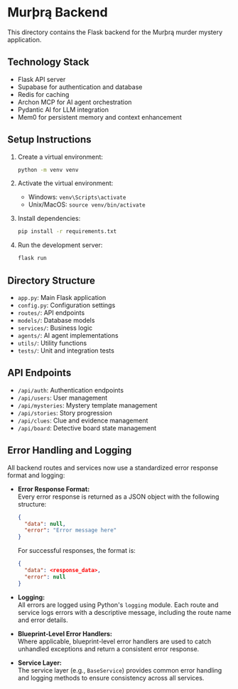 # Murþrą Backend

This directory contains the Flask backend for the Murþrą murder mystery application.

## Technology Stack

- Flask API server
- Supabase for authentication and database
- Redis for caching
- Archon MCP for AI agent orchestration
- Pydantic AI for LLM integration
- Mem0 for persistent memory and context enhancement

## Setup Instructions

1. Create a virtual environment:
   ```bash
   python -m venv venv
   ```

2. Activate the virtual environment:
   - Windows: `venv\Scripts\activate`
   - Unix/MacOS: `source venv/bin/activate`

3. Install dependencies:
   ```bash
   pip install -r requirements.txt
   ```

4. Run the development server:
   ```bash
   flask run
   ```

## Directory Structure

- `app.py`: Main Flask application
- `config.py`: Configuration settings
- `routes/`: API endpoints
- `models/`: Database models
- `services/`: Business logic
- `agents/`: AI agent implementations
- `utils/`: Utility functions
- `tests/`: Unit and integration tests

## API Endpoints

- `/api/auth`: Authentication endpoints
- `/api/users`: User management
- `/api/mysteries`: Mystery template management
- `/api/stories`: Story progression
- `/api/clues`: Clue and evidence management
- `/api/board`: Detective board state management

## Error Handling and Logging

All backend routes and services now use a standardized error response format and logging:

- **Error Response Format:**  
  Every error response is returned as a JSON object with the following structure:
  ```json
  {
    "data": null,
    "error": "Error message here"
  }
  ```
  For successful responses, the format is:
  ```json
  {
    "data": <response_data>,
    "error": null
  }
  ```

- **Logging:**  
  All errors are logged using Python's `logging` module. Each route and service logs errors with a descriptive message, including the route name and error details.

- **Blueprint-Level Error Handlers:**  
  Where applicable, blueprint-level error handlers are used to catch unhandled exceptions and return a consistent error response.

- **Service Layer:**  
  The service layer (e.g., `BaseService`) provides common error handling and logging methods to ensure consistency across all services.
